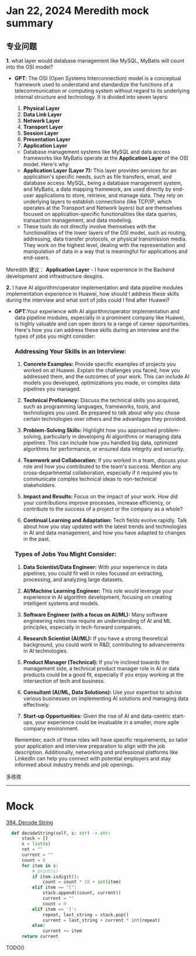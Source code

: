 # Jan 22, 2024 Meredith mock summary


## 专业问题
**1.** what layer would database management like MySQL, MyBatis will count into the OSI model?
  + **GPT**: The OSI (Open Systems Interconnection) model is a conceptual framework used to understand and standardize the functions of a telecommunication or computing system without regard to its underlying internal structure and technology. It is divided into seven layers:

    1. **Physical Layer**
    2. **Data Link Layer**
    3. **Network Layer**
    4. **Transport Layer**
    5. **Session Layer**
    6. **Presentation Layer**
    7. **Application Layer**

    + Database management systems like MySQL and data access frameworks like MyBatis operate at the **Application Layer** of the OSI model. Here's why:

    - **Application Layer (Layer 7):** This layer provides services for an application's specific needs, such as file transfers, email, and database access. MySQL, being a database management system, and MyBatis, a data mapping framework, are used directly by end-user applications to store, retrieve, and manage data. They rely on underlying layers to establish connections (like TCP/IP, which operates at the Transport and Network layers) but are themselves focused on application-specific functionalities like data queries, transaction management, and data modeling.

    + These tools do not directly involve themselves with the functionalities of the lower layers of the OSI model, such as routing, addressing, data transfer protocols, or physical transmission media. They work on the highest level, dealing with the representation and manipulation of data in a way that is meaningful for applications and end-users.


Meredith 建议：
**Application Layer** - I have experience in the Backend development and infrastructure desgins.


**2.** I have AI algorithm/operator implementation and data pipeline modules implementation experience in Huawei, how should I address these skills during the interview and what sort of jobs could I find after Huawei?

+ **GPT**:Your experience with AI algorithm/operator implementation and data pipeline modules, especially in a prominent company like Huawei, is highly valuable and can open doors to a range of career opportunities. Here's how you can address these skills during an interview and the types of jobs you might consider:

  ### Addressing Your Skills in an Interview:

  1. **Concrete Examples:** Provide specific examples of projects you worked on at Huawei. Explain the challenges you faced, how you addressed them, and the outcomes of your work. This can include AI models you developed, optimizations you made, or complex data pipelines you managed.

  2. **Technical Proficiency:** Discuss the technical skills you acquired, such as programming languages, frameworks, tools, and technologies you used. Be prepared to talk about why you chose certain technologies over others and the advantages they provided.

  3. **Problem-Solving Skills:** Highlight how you approached problem-solving, particularly in developing AI algorithms or managing data pipelines. This can include how you handled big data, optimized algorithms for performance, or ensured data integrity and security.

  4. **Teamwork and Collaboration:** If you worked in a team, discuss your role and how you contributed to the team's success. Mention any cross-departmental collaboration, especially if it required you to communicate complex technical ideas to non-technical stakeholders.

  5. **Impact and Results:** Focus on the impact of your work. How did your contributions improve processes, increase efficiency, or contribute to the success of a project or the company as a whole?

  6. **Continual Learning and Adaptation:** Tech fields evolve rapidly. Talk about how you stay updated with the latest trends and technologies in AI and data management, and how you have adapted to changes in the past.

  ### Types of Jobs You Might Consider:

  1. **Data Scientist/Data Engineer:** With your experience in data pipelines, you could fit well in roles focused on extracting, processing, and analyzing large datasets.

  2. **AI/Machine Learning Engineer:** This role would leverage your experience in AI algorithm development, focusing on creating intelligent systems and models.

  3. **Software Engineer (with a focus on AI/ML):** Many software engineering roles now require an understanding of AI and ML principles, especially in tech-forward companies.

  4. **Research Scientist (AI/ML):** If you have a strong theoretical background, you could work in R&D, contributing to advancements in AI technologies.

  5. **Product Manager (Technical):** If you're inclined towards the management side, a technical product manager role in AI or data products could be a good fit, especially if you enjoy working at the intersection of tech and business.

  6. **Consultant (AI/ML, Data Solutions):** Use your expertise to advise various businesses on implementing AI solutions and managing data effectively.

  7. **Start-up Opportunities:** Given the rise of AI and data-centric start-ups, your experience could be invaluable in a smaller, more agile company environment.

  Remember, each of these roles will have specific requirements, so tailor your application and interview preparation to align with the job description. Additionally, networking and professional platforms like LinkedIn can help you connect with potential employers and stay informed about industry trends and job openings.

多练练


___
# Mock
[394. Decode String](https://leetcode.com/problems/decode-string/description/)

```python
  def decodeString(self, s: str) -> str:
      stack = []
      s = list(s)
      ret = ""
      current = ""
      count = 0
      for item in s:
          # print(s)
          if item.isdigit():
              count = count * 10 + int(item)
          elif item == "[":
              stack.append((count, current))
              current = ""
              count = 0
          elif item == ']':
              repeat, last_string = stack.pop()
              current = last_string + current * int(repeat)
          else:
              current += item
      return current
```


TODO()
